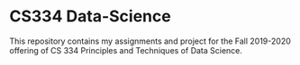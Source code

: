 # CS334 Data-Science
This repository contains my assignments and project for the Fall 2019-2020 offering of CS 334 Principles and Techniques of Data Science. 

